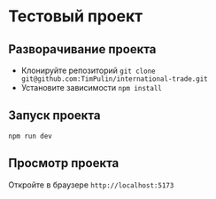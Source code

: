 # Тестовый проект

## Разворачивание проекта

- Клонируйте репозиторий `git clone git@github.com:TimPulin/international-trade.git`
- Установите зависимости `npm install`

## Запуск проекта

`npm run dev`

## Просмотр проекта

Откройте в браузере `http://localhost:5173`
